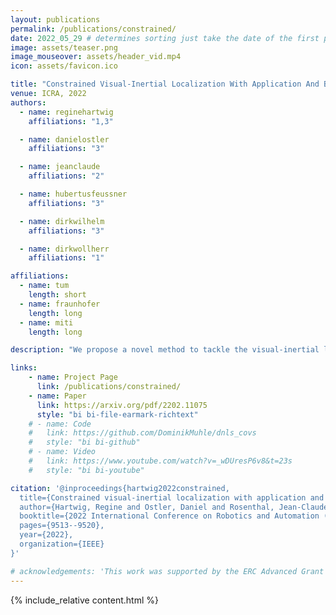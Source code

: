 ```yaml
---
layout: publications
permalink: /publications/constrained/
date: 2022_05_29 # determines sorting just take the date of the first publication as YYYY_MM_DD
image: assets/teaser.png
image_mouseover: assets/header_vid.mp4
icon: assets/favicon.ico

title: "Constrained Visual-Inertial Localization With Application And Benchmark in Laparoscopic Surgery"
venue: ICRA, 2022
authors:
  - name: reginehartwig
    affiliations: "1,3"

  - name: danielostler
    affiliations: "3"

  - name: jeanclaude
    affiliations: "2"

  - name: hubertusfeussner
    affiliations: "3"

  - name: dirkwilhelm
    affiliations: "3"

  - name: dirkwollherr
    affiliations: "1"

affiliations:
  - name: tum
    length: short
  - name: fraunhofer
    length: long
  - name: miti
    length: long

description: "We propose a novel method to tackle the visual-inertial localization problem for constrained camera movements. We use residuals from the different modalities to jointly optimize a global cost function. The residuals emerge from IMU measurements, stereoscopic feature points, and constraints on possible solutions in SE(3). In settings where dynamic disturbances are frequent, the residuals reduce the complexity of the problem and make localization feasible. We verify the advantages of our method in a suitable medical use case and produce a dataset capturing a minimally invasive surgery in the abdomen. Our novel clinical dataset MITI is comparable to state-of-the-art evaluation datasets, contains calibration and synchronization."

links:
    - name: Project Page
      link: /publications/constrained/
    - name: Paper
      link: https://arxiv.org/pdf/2202.11075
      style: "bi bi-file-earmark-richtext"
    # - name: Code
    #   link: https://github.com/DominikMuhle/dnls_covs
    #   style: "bi bi-github"
    # - name: Video
    #   link: https://www.youtube.com/watch?v=_wDUresP6v8&t=23s
    #   style: "bi bi-youtube"

citation: '@inproceedings{hartwig2022constrained,
  title={Constrained visual-inertial localization with application and benchmark in laparoscopic surgery},
  author={Hartwig, Regine and Ostler, Daniel and Rosenthal, Jean-Claude and Feu{\ss}ner, Hubertus and Wilhelm, Dirk and Wollherr, Dirk},
  booktitle={2022 International Conference on Robotics and Automation (ICRA)},
  pages={9513--9520},
  year={2022},
  organization={IEEE}
}'

# acknowledgements: 'This work was supported by the ERC Advanced Grant SIMULACRON, by the Munich Center for Machine Learning and by the EPSRC Programme Grant VisualAI EP/T028572/1.'
---
```



{% include_relative content.html %}
